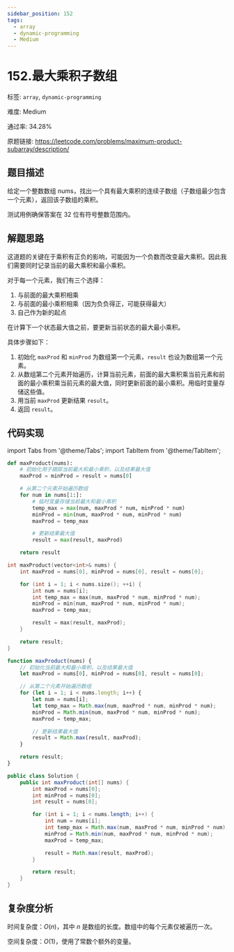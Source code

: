 ```yaml
---
sidebar_position: 152
tags:
  - array
  - dynamic-programming
  - Medium
---
```


# 152.最大乘积子数组

标签: `array`, `dynamic-programming`

难度: Medium

通过率: 34.28%

原题链接: https://leetcode.com/problems/maximum-product-subarray/description/

## 题目描述
给定一个整数数组 nums，找出一个具有最大乘积的连续子数组（子数组最少包含一个元素），返回该子数组的乘积。

测试用例确保答案在 32 位有符号整数范围内。

## 解题思路
这道题的关键在于乘积有正负的影响，可能因为一个负数而改变最大乘积。因此我们需要同时记录当前的最大乘积和最小乘积。

对于每一个元素，我们有三个选择：
1. 与前面的最大乘积相乘
2. 与前面的最小乘积相乘（因为负负得正，可能获得最大）
3. 自己作为新的起点

在计算下一个状态最大值之前，要更新当前状态的最大最小乘积。

具体步骤如下：
1. 初始化 `maxProd` 和 `minProd` 为数组第一个元素，`result` 也设为数组第一个元素。
2. 从数组第二个元素开始遍历，计算当前元素，前面的最大乘积乘当前元素和前面的最小乘积乘当前元素的最大值，同时更新前面的最小乘积。用临时变量存储这些值。
3. 用当前 `maxProd` 更新结果 `result`。
4. 返回 `result`。

## 代码实现
import Tabs from '@theme/Tabs';
import TabItem from '@theme/TabItem';

<Tabs>
<TabItem value="python" label="Python">

```python
def maxProduct(nums):
    # 初始化用于跟踪当前最大和最小乘积，以及结果最大值
    maxProd = minProd = result = nums[0]

    # 从第二个元素开始遍历数组
    for num in nums[1:]:
        # 临时变量存储当前最大和最小乘积
        temp_max = max(num, maxProd * num, minProd * num)
        minProd = min(num, maxProd * num, minProd * num)
        maxProd = temp_max

        # 更新结果最大值
        result = max(result, maxProd)

    return result

```

</TabItem>
<TabItem value="cpp" label="C++">

```cpp
int maxProduct(vector<int>& nums) {
    int maxProd = nums[0], minProd = nums[0], result = nums[0];

    for (int i = 1; i < nums.size(); ++i) {
        int num = nums[i];
        int temp_max = max(num, maxProd * num, minProd * num);
        minProd = min(num, maxProd * num, minProd * num);
        maxProd = temp_max;

        result = max(result, maxProd);
    }

    return result;
}
```

</TabItem>
<TabItem value="javascript" label="JavaScript">

```javascript
function maxProduct(nums) {
    // 初始化当前最大和最小乘积，以及结果最大值
    let maxProd = nums[0], minProd = nums[0], result = nums[0];

    // 从第二个元素开始遍历数组
    for (let i = 1; i < nums.length; i++) {
        let num = nums[i];
        let temp_max = Math.max(num, maxProd * num, minProd * num);
        minProd = Math.min(num, maxProd * num, minProd * num);
        maxProd = temp_max;

        // 更新结果最大值
        result = Math.max(result, maxProd);
    }

    return result;
}
```

</TabItem>
<TabItem value="java" label="Java">

```java
public class Solution {
    public int maxProduct(int[] nums) {
        int maxProd = nums[0];
        int minProd = nums[0];
        int result = nums[0];

        for (int i = 1; i < nums.length; i++) {
            int num = nums[i];
            int temp_max = Math.max(num, maxProd * num, minProd * num);
            minProd = Math.min(num, maxProd * num, minProd * num);
            maxProd = temp_max;

            result = Math.max(result, maxProd);
        }

        return result;
    }
}
```

</TabItem>
</Tabs>

## 复杂度分析
时间复杂度：$O(n)$，其中 $n$ 是数组的长度。数组中的每个元素仅被遍历一次。  
  
空间复杂度：$O(1)$，使用了常数个额外的变量。
